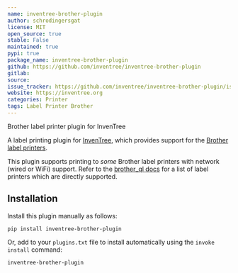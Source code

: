 ```yaml
---
name: inventree-brother-plugin
author: schrodingersgat
license: MIT
open_source: true
stable: False
maintained: true
pypi: true
package_name: inventree-brother-plugin
github: https://github.com/inventree/inventree-brother-plugin
gitlab:
source:
issue_tracker: https://github.com/inventree/inventree-brother-plugin/issues
website: https://inventree.org
categories: Printer
tags: Label Printer Brother
---
```

Brother label printer plugin for InvenTree

A label printing plugin for [InvenTree](https://inventree.org), which provides support for the [Brother label printers](https://www.brother.com.au/en/products/all-labellers/labellers).

This plugin supports printing to *some* Brother label printers with network (wired or WiFi) support. Refer to the [brother_ql docs](https://github.com/pklaus/brother_ql/blob/master/brother_ql/models.py) for a list of label printers which are directly supported.

## Installation

Install this plugin manually as follows:

```
pip install inventree-brother-plugin
```

Or, add to your `plugins.txt` file to install automatically using the `invoke install` command:

```
inventree-brother-plugin
```
